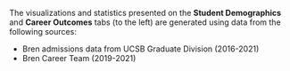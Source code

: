The visualizations and statistics presented on the **Student Demographics** and **Career Outcomes** tabs (to the left) are generated using data from the following sources:

* Bren admissions data from UCSB Graduate Division (2016-2021)
* Bren Career Team (2019-2021)

<br>
<br>
<br>









